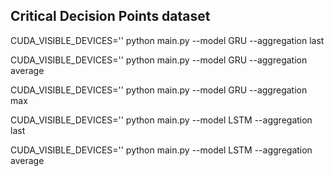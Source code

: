 ## Critical Decision Points dataset

CUDA_VISIBLE_DEVICES='' python main.py --model GRU --aggregation last

CUDA_VISIBLE_DEVICES='' python main.py --model GRU --aggregation average

CUDA_VISIBLE_DEVICES='' python main.py --model GRU --aggregation max


CUDA_VISIBLE_DEVICES='' python main.py --model LSTM --aggregation last

CUDA_VISIBLE_DEVICES='' python main.py --model LSTM --aggregation average

